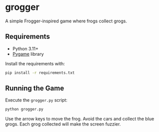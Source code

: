# grogger
A simple Frogger-inspired game where frogs collect grogs.

## Requirements
- Python 3.11+
- [Pygame](https://www.pygame.org/) library

Install the requirements with:
```bash
pip install -r requirements.txt
```

## Running the Game
Execute the `grogger.py` script:
```bash
python grogger.py
```
Use the arrow keys to move the frog. Avoid the cars and collect the blue grogs.
Each grog collected will make the screen fuzzier.
